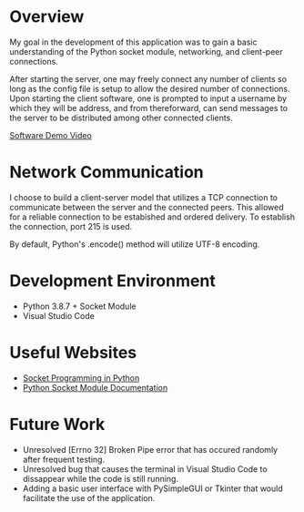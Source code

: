 # Overview

My goal in the development of this application was to gain a basic understanding of the Python socket module, networking, and client-peer connections. 

After starting the server, one may freely connect any number of clients so long as the config file is setup to allow the desired number of connections. Upon starting the client software, one is prompted to input a username by which they will be address, and from thereforward, can send messages to the server to be distributed among other connected clients.

[Software Demo Video](http://youtube.link.goes.here)

# Network Communication

I choose to build a client-server model that utilizes a TCP connection to communicate between the server and the connected peers. This allowed for a reliable connection to be estabished and ordered delivery. To establish the connection, port 215 is used. 

By default, Python's .encode() method will utilize UTF-8 encoding.

# Development Environment

- Python 3.8.7 + Socket Module
- Visual Studio Code

# Useful Websites

* [Socket Programming in Python](https://realpython.com/python-sockets/)
* [Python Socket Module Documentation](https://docs.python.org/3/howto/sockets.html)

# Future Work

* Unresolved [Errno 32] Broken Pipe error that has occured randomly after frequent testing.
* Unresolved bug that causes the terminal in Visual Studio Code to dissappear while the code is still running.
* Adding a basic user interface with PySimpleGUI or Tkinter that would facilitate the use of the application.

